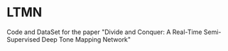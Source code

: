 # LTMN
Code and DataSet for the paper "Divide and Conquer: A Real-Time Semi-Supervised Deep Tone Mapping Network"
